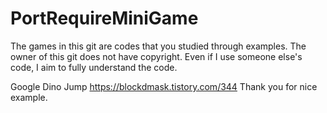# PortRequireMiniGame

The games in this git are codes that you studied through examples. The owner of this git does not have copyright.
Even if I use someone else's code, I aim to fully understand the code.

Google Dino Jump
https://blockdmask.tistory.com/344
Thank you for nice example.
